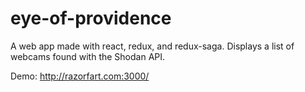 # eye-of-providence
A web app made with react, redux, and redux-saga. Displays a list of webcams found with the Shodan API.

Demo:
http://razorfart.com:3000/
